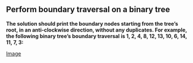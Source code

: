 ## Perform boundary traversal on a binary tree ##

**The solution should print the boundary nodes starting from the tree’s root, in an anti-clockwise direction, 
without any duplicates. For example, the following binary tree’s boundary traversal is 
1, 2, 4, 8, 12, 13, 10, 6, 14, 11, 7, 3:**

[Image](https://www.techiedelight.com/wp-content/uploads/Big-Binary-Tree-768x1034.png)

